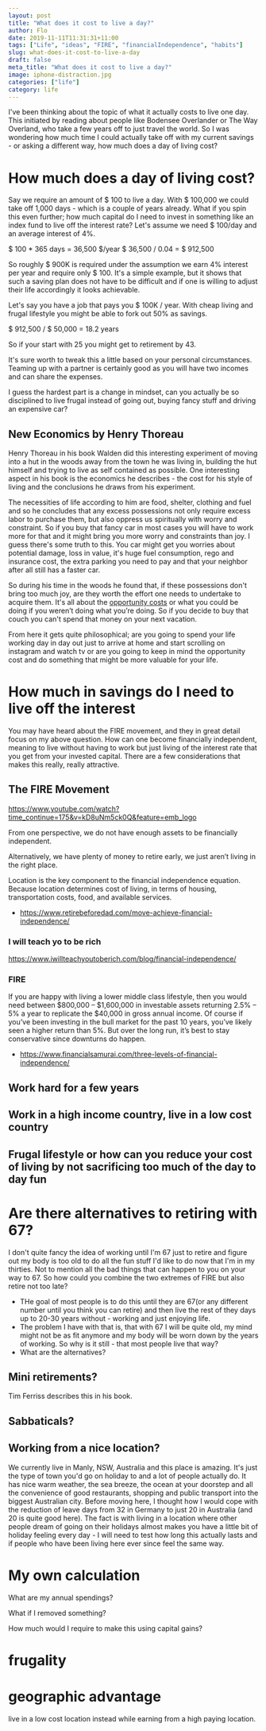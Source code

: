 ```yaml
---
layout: post
title: "What does it cost to live a day?"
author: Flo
date: 2019-11-11T11:31:31+11:00
tags: ["Life", "ideas", "FIRE", "financialIndependence", "habits"]
slug: what-does-it-cost-to-live-a-day
draft: false
meta_title: "What does it cost to live a day?"
image: iphone-distraction.jpg
categories: ["life"]
category: life
---
```


I've been thinking about the topic of what it actually costs to live one day. This initiated by reading about people like Bodensee Overlander or The Way Overland, who take a few years off to just travel the world. So I was wondering how much time I could actually take off with my current savings - or asking a different way, how much does a day of living cost?

# How much does a day of living cost?

Say we require an amount of $ 100 to live a day. With $ 100,000 we could take off 1,000 days - which is a couple of years already. What if you spin this even further;  how much capital do I need to invest in something like an index fund to live off the interest rate? Let's assume we need $ 100/day and an average interest of 4%.

$ 100 * 365 days = 36,500 $/year
$ 36,500 / 0.04 =  $ 912,500

So roughly $ 900K is required under the assumption we earn 4% interest per year and require only $ 100. It's a simple example, but it shows that such a saving plan does not have to be difficult and if one is willing to adjust their life accordingly it looks achievable.

Let's say you have a job that pays you $ 100K / year. With cheap living and frugal lifestyle you might be able to fork out 50% as savings.

$ 912,500 / $ 50,000 = 18.2 years

So if your start with 25 you might get to retirement by 43.

It's sure worth to tweak this a little based on your personal circumstances. Teaming up with a partner is certainly good as you will have two incomes and can share the expenses.

I guess the hardest part is a change in mindset, can you actually be so disciplined to live frugal instead of going out, buying fancy stuff and driving an expensive car?

## New Economics by Henry Thoreau

Henry Thoreau in his book Walden did this interesting experiment of moving into a hut in the woods away from the town he was living in, building the hut himself and trying to live as self contained as possible. One interesting aspect in his book is the economics he describes - the cost for his style of living and the conclusions he draws from his experiment.

The necessities of life according to him are food, shelter, clothing and fuel and so he concludes that any excess possessions not only require excess labor to purchase them, but also oppress us spiritually with worry and constraint. So if you buy that fancy car in most cases you will have to work more for that and it might bring you more worry and constraints than joy. I guess there's some truth to this. You car might get you worries about potential damage, loss in value, it's huge fuel consumption, rego and insurance cost, the extra parking you need to pay and that your neighbor after all still has a faster car.

So during his time in the woods he found that, if these possessions don't bring too much joy, are they worth the effort one needs to undertake to acquire them. It's all about the [opportunity costs](https://www.joshuakennon.com/everything-in-life-has-an-opportunity-cost/) or what you could be doing if you weren’t doing what you’re doing. So if you decide to buy that couch you can't spend that money on your next vacation.

From here it gets quite philosophical; are you going to spend your life working day in day out just to arrive at home and start scrolling on instagram and watch tv or are you going to keep in mind the opportunity cost and do something that might be more valuable for your life.


# How much in savings do I need to live off the interest

You may have heard about the FIRE movement, and they in great detail focus on my above question. How can one become financially independent, meaning to live without having to work but just living of the interest rate that you get from your invested capital. There are a few considerations that makes this really, really attractive.

## The FIRE Movement

https://www.youtube.com/watch?time_continue=175&v=kD8uNm5ck0Q&feature=emb_logo

From one perspective, we do not have enough assets to be financially independent.

Alternatively, we have plenty of money to retire early, we just aren’t living in the right place.

Location is the key component to the financial independence equation. Because location determines cost of living, in terms of housing, transportation costs, food, and available services.

- https://www.retirebeforedad.com/move-achieve-financial-independence/

### I will teach yo to be rich

https://www.iwillteachyoutoberich.com/blog/financial-independence/

### FIRE

If you are happy with living a lower middle class lifestyle, then you would need between $800,000 – $1,600,000 in investable assets returning 2.5% – 5% a year to replicate the $40,000 in gross annual income. Of course if you’ve been investing in the bull market for the past 10 years, you’ve likely seen a higher return than 5%. But over the long run, it’s best to stay conservative since downturns do happen.

- https://www.financialsamurai.com/three-levels-of-financial-independence/

## Work hard for a few years

## Work in a high income country, live in a low cost country

## Frugal lifestyle or how can you reduce your cost of living by not sacrificing too much of the day to day fun

# Are there alternatives to retiring with 67?

I don't quite fancy the idea of working until I'm 67 just to retire and figure out my body is too old to do all the fun stuff I'd like to do now that I'm in my thirties. Not to mention all the bad things that can happen to you on your way to 67. So how could you combine the two extremes of FIRE but also retire not too late?

- THe goal of most people is to do this until they are 67(or any different number until you think you can retire) and then live the rest of they days up to 20-30 years without - working and just enjoying life.
- The problem I have with that is, that with 67 I will be quite old, my mind might not be as fit anymore and my body will be worn down by the years of working. So why is it still - that most people live that way?
- What are the alternatives?

## Mini retirements?

Tim Ferriss describes this in his book.

## Sabbaticals?

## Working from a nice location?

We currently live in Manly, NSW, Australia and this place is amazing. It's just the type of town you'd go on holiday to and a lot of people actually do. It has nice warm weather, the sea breeze, the ocean at your doorstep and all the convenience of good restaurants, shopping and public transport into the biggest Australian city. Before moving here, I thought how I would cope with the reduction of leave days from 32 in Germany to just 20 in Australia (and 20 is quite good here). The fact is with living in a location where other people dream of going on their holidays almost makes you have a little bit of holiday feeling every day - I will need to test how long this actually lasts and if people who have been living here ever since feel the same way.

# My own calculation

What are my annual spendings?

What if I removed something?

How much would I require to make this using capital gains?

# frugality

# geographic advantage
live in a low cost location instead while earning from a high paying location.
